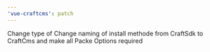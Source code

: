 ```yaml
---
'vue-craftcms': patch
---
```


Change type of Change naming of install methode from CraftSdk to CraftCms and make all Packe Options required
